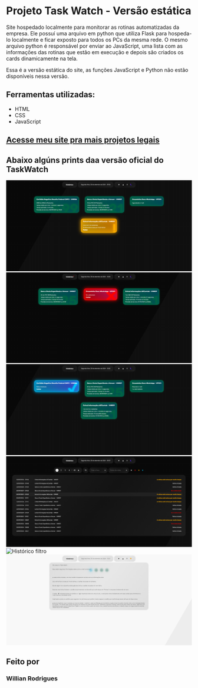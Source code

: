 # Projeto Task Watch - Versão estática
 Site hospedado localmente para monitorar as rotinas automatizadas da empresa.
 Ele possuí uma arquivo em python que utiliza Flask para hospeda-lo localmente e ficar exposto para todos os PCs da mesma rede.
 O mesmo arquivo python é responsável por enviar ao JavaScript, uma lista com as informações das rotinas que estão em execução e depois são criados os cards dinamicamente na tela.

 Essa é a versão estática do site, as funções JavaScript e Python não estão disponíveis nessa versão.

## Ferramentas utilizadas:
* HTML
* CSS
* JavaScript

## [Acesse meu site pra mais projetos legais](https://wilrocha97.github.io/portfolio/)


## Abaixo algúns prints daa versão oficial do TaskWatch

![Ocioso](https://github.com/WilRocha97/Projeto-Task-Watch/blob/main/Imagens/ocioso.png)
![Erro](https://github.com/WilRocha97/Projeto-Task-Watch/blob/main/Imagens/erro.png)
![Finalizada](https://github.com/WilRocha97/Projeto-Task-Watch/blob/main/Imagens/finalizada.png)
![Histórico](https://github.com/WilRocha97/Projeto-Task-Watch/blob/main/Imagens/hostórico.png)
![Histórico filtro](https://github.com/WilRocha97/Projeto-Task-Watch/blob/main/Imagens/hostórico_filtrado.png)
![Tela de ajuda](https://github.com/WilRocha97/Projeto-Task-Watch/blob/main/Imagens/tela_ajuda.png)

## Feito por
### Willian Rodrigues
